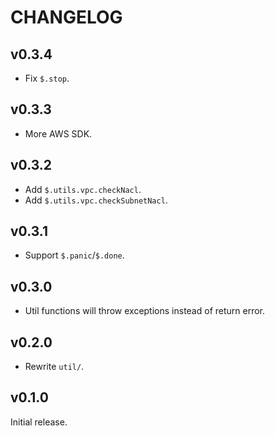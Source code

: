 # CHANGELOG

## v0.3.4

- Fix `$.stop`.

## v0.3.3

- More AWS SDK.

## v0.3.2

- Add `$.utils.vpc.checkNacl`.
- Add `$.utils.vpc.checkSubnetNacl`.

## v0.3.1

- Support `$.panic`/`$.done`.

## v0.3.0

- Util functions will throw exceptions instead of return error.

## v0.2.0

- Rewrite `util/`.

## v0.1.0

Initial release.
